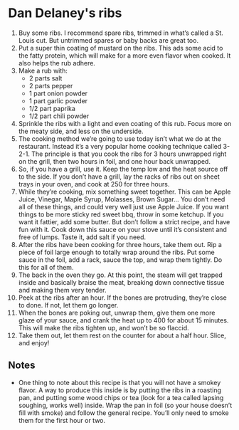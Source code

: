 # Dan Delaney's ribs

1. Buy some ribs. I recommend spare ribs, trimmed in what’s called a St. Louis cut. But untrimmed spares or baby backs are great too.
2. Put a super thin coating of mustard on the ribs. This ads some acid to the fatty protein, which will make for a more even flavor when cooked. It also helps the rub adhere.
3. Make a rub with:
    * 2 parts salt
    * 2 parts pepper
    * 1 part onion powder
    * 1 part garlic powder
    * 1/2 part paprika
    * 1/2 part chili powder
4. Sprinkle the ribs with a light and even coating of this rub. Focus more on the meaty side, and less on the underside.
5. The cooking method we’re going to use today isn’t what we do at the restaurant. Instead it’s a very popular home cooking technique called 3-2-1. The principle is that you cook the ribs for 3 hours unwrapped right on the grill, then two hours in foil, and one hour back unwrapped.
6. So, if you have a grill, use it. Keep the temp low and the heat source off to the side. If you don’t have a grill, lay the racks of ribs out on sheet trays in your oven, and cook at 250 for three hours.
7. While they’re cooking, mix something sweet together. This can be Apple Juice, Vinegar, Maple Syrup, Molasses, Brown Sugar… You don’t need all of these things, and could very well just use Apple Juice. If you want things to be more sticky red sweet bbq, throw in some ketchup. If you want it fattier, add some butter. But don’t follow a strict recipe, and have fun with it. Cook down this sauce on your stove until it’s consistent and free of lumps. Taste it, add salt if you need.
8. After the ribs have been cooking for three hours, take them out. Rip a piece of foil large enough to totally wrap around the ribs. Put some sauce in the foil, add a rack, sauce the top, and wrap them tightly. Do this for all of them.
9. The back in the oven they go. At this point, the steam will get trapped inside and basically braise the meat, breaking down connective tissue and making them very tender.
10. Peek at the ribs after an hour. If the bones are protruding, they’re close to done. If not, let them go longer.
11. When the bones are poking out, unwrap them, give them one more glaze of your sauce, and crank the heat up to 400 for about 15 minutes. This will make the ribs tighten up, and won’t be so flaccid.
12. Take them out, let them rest on the counter for about a half hour. Slice, and enjoy!

## Notes

* One thing to note about this recipe is that you will not have a smokey flavor. A way to produce this inside is by putting the ribs in a roasting pan, and putting some wood chips or tea (look for a tea called lapsing soughing, works well) inside. Wrap the pan in foil (so your house doesn’t fill with smoke) and follow the general recipe. You’ll only need to smoke them for the first hour or two.
